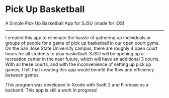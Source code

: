 # Pick Up Basketball
A Simple Pick Up Basketball App for SJSU (made for iOS)

---

I created this app to eliminate the hassle of gathering up individuals or groups of people for a game of pick up basketball in our open court gyms. On the San Jose State University campus, there are roughly 4 open court hours for all students to play basketball. SJSU will be opening up a recreation center in the near future, which will have an additional 3 courts. With all these courts, and with the inconvenience of setting up pick up games, I felt that creating this app would benefit the flow and efficiency between games.


This program was developed in Xcode with Swift 2 and Firebase as a backend. This app is still a work in progress!
